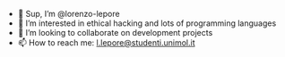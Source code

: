 - 👋 Sup, I’m @lorenzo-lepore
- 👀 I’m interested in ethical hacking and lots of programming languages
- 💞️ I’m looking to collaborate on development projects 
- 📫 How to reach me: l.lepore@studenti.unimol.it
